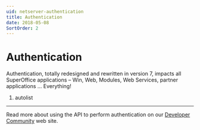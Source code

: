 ```yaml
---
uid: netserver-authentication
title: Authentication
date: 2018-05-08
SortOrder: 2
---
```

# Authentication

Authentication, totally redesigned and rewritten in version 7, impacts all SuperOffice applications – Win, Web, Modules, Web Services, partner applications ... Everything!

1. autolist

---

Read more about using the API to perform authentication on our [Developer Community](https://community.superoffice.com/en/content/content/netserver-sdk/archived-articles/superoffice-authentication/) web site.
